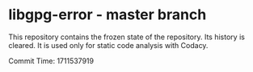 # libgpg-error - master branch

This repository contains the frozen state of the repository.
Its history is cleared. It is used only for static code
analysis with Codacy.

Commit Time: 1711537919